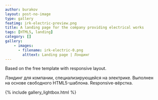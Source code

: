 ```yaml
---
author: burakov
layout: post-no-image
type: gallery
featimg: irk-electric-preview.png
title: A landing page for the company providing electrical works
tags: [HTML5, landing]
category: []
gallery:
    - images:
      - filename: irk-electric-0.png
        alttext: Landing page | Лэндинг
---
```


Based on the free template with responsive layout.
<!--more-->

Лэндинг для компании, специализирующейся на электрике.
Выполнен на основе свободного HTML5-шаблона. Responsive-вёрстка.

{% include gallery_lightbox.html %}